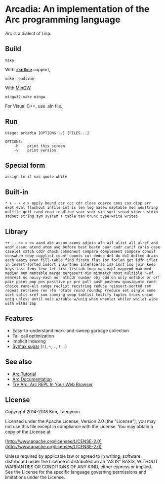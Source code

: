 # Arcadia: An implementation of the Arc programming language #

Arc is a dialect of Lisp.

## Build
```
make
```

With [readline](http://cnswww.cns.cwru.edu/php/chet/readline/rltop.html) support,
```
make readline
```

With [MinGW](http://www.mingw.org/),
```
mingw32-make mingw
```

For Visual C++, use .sln file.

## Run
```
Usage: arcadia [OPTIONS...] [FILES...]

OPTIONS:
    -h    print this screen.
    -v    print version.
```

## Special form
`assign fn if mac quote while`

## Built-in
`* + - / < > apply bound car ccc cdr close coerce cons cos disp err expt eval flushout infile int is len log macex maptable mod newstring outfile quit rand read readline scar scdr sin sqrt sread stderr stdin stdout string sym system t table tan trunc type write writeb`

## Library
`++ -- <= = >= aand abs accum acons adjoin afn aif alist all alref and andf assoc atend atom avg before best bestn caar cadr carif caris case caselet catch cddr check commonest compare complement compose consif conswhen copy copylist count counts cut dedup def do do1 dotted drain each empty even fill-table find firstn flat for forlen get idfn iflet in insert-sorted insort insortnew intersperse isa isnt iso join keep keys last len< len> let list listtab loop map map1 mappend max med median mem memtable merge mergesort min mismatch most multiple n-of nearest no noisy-each nor nthcdr number obj odd on only ontable or orf pair point pop pos positive pr prn pull push pushnew quasiquote rand-choice rand-elt range reclist recstring reduce reinsert-sorted rem repeat retrieve rev rfn rotate round roundup rreduce set single some sort split sref sum summing swap tablist testify tuples trues union uniq unless until vals w/table w/uniq when whenlet whiler whilet wipe with withs zap`

## Features
* Easy-to-understand mark-and-sweep garbage collection
* Tail call optimization
* Implicit indexing
* [Syntax sugar](http://arclanguage.github.io/ref/evaluation.html) (`[]`, `~`, `.`, `!`, `:`)

## See also
* [Arc Tutorial](http://old.ycombinator.com/arc/tut.txt)
* [Arc Documentation](http://arclanguage.github.io/ref/index.html)
* [Try Arc: Arc REPL In Your Web Browser](http://tryarc.org/)

## License ##

   Copyright 2014-2018 Kim, Taegyoon

   Licensed under the Apache License, Version 2.0 (the "License");
   you may not use this file except in compliance with the License.
   You may obtain a copy of the License at

   [http://www.apache.org/licenses/LICENSE-2.0](http://www.apache.org/licenses/LICENSE-2.0)

   Unless required by applicable law or agreed to in writing, software
   distributed under the License is distributed on an "AS IS" BASIS,
   WITHOUT WARRANTIES OR CONDITIONS OF ANY KIND, either express or implied.
   See the License for the specific language governing permissions and
   limitations under the License.
